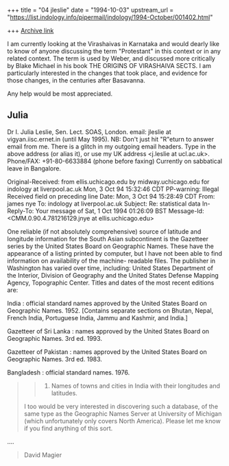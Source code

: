 +++
title = "04 jleslie"
date = "1994-10-03"
upstream_url = "https://list.indology.info/pipermail/indology/1994-October/001402.html"

+++
[Archive link](https://list.indology.info/pipermail/indology/1994-October/001402.html)

I am currently looking at the Virashaivas in Karnataka and would dearly
like to know of anyone discussing the term "Protestant" in this context
or in any related context. The term is used by Weber, and discussed more
critically by Blake Michael in his book THE ORIGINS OF VIRASHAIVA SECTS.
I am particularly interested in the changes that took place, and evidence
for those changes, in the centuries after Basavanna.

Any help would be most appreciated.

Julia
-- 
Dr I. Julia Leslie, Sen. Lect. SOAS, London.
email: jleslie at vigyan.iisc.ernet.in (until May 1995).
 NB: Don't just hit "R"eturn to answer email from me.  There is a glitch
 in my outgoing email headers.  Type in the above address (or alias it),
 or use my UK address <j.leslie at ucl.ac.uk>.
Phone/FAX: +91-80-6633884 (phone before faxing)
Currently on sabbatical leave in Bangalore.


Original-Received:  from ellis.uchicago.edu by 
                   midway.uchicago.edu for indology at liverpool.ac.uk Mon, 3 Oct 
                   94 15:32:46 CDT
PP-warning: Illegal Received field on preceding line
Date: Mon, 3 Oct 94 15:28:49 CDT
From: james nye <jnye at midway.uchicago.edu>
To: indology at liverpool.ac.uk
Subject: Re: statistical data
In-Reply-To: Your message of Sat, 1 Oct 1994 01:26:09 BST
Message-Id: <CMM.0.90.4.781216129.jnye at ellis.uchicago.edu>

  One reliable (if not absolutely comprehensive) source of latitude
and longitude information for the South Asian subcontinent is the
Gazetteer series by the United States Board on Geographic Names.
These have the appearance of a listing printed by computer, but I have
not been able to find information on availability of the machine-
readable files.  The publisher in Washington has varied over time,
including:  United States Department of the Interior, Division of
Geography and the United States Defense Mapping Agency, Topographic
Center.  Titles and dates of the most recent editions are:

  India : official standard names approved by the United States Board
     on Geographic Names.  1952.  [Contains separate sections on
     Bhutan, Nepal, French India, Portuguese India, Jammu and Kashmir,
     and India.]

  Gazetteer of Sri Lanka : names approved by the United States Board
     on Geographic Names.  3rd ed.  1993.

  Gazetteer of Pakistan : names approved by the United States Board on
     Geographic Names.  3rd ed.  1983.

  Bangladesh : official standard names.  1976.


> > 1. Names of towns and cities in India with their longitudes and
> >    latitudes.
> 
> I too would be very interested in discovering such a database, of the
> same type as the Geographic Names Server at University of Michigan
> (which unfortunately only covers North America). Please let me know if
> you find anything of this sort.
> 
....
> 
> David Magier





